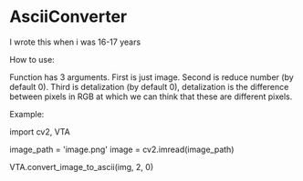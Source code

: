 # AsciiConverter
I wrote this when i was 16-17 years

How to use:

Function has 3 arguments. First is just image. Second is reduce number (by default 0).
Third is detalization (by default 0), detalization is the difference between pixels in RGB at which we can think that these are different pixels.

Example:

import cv2, VTA


image_path = 'image.png'
image = cv2.imread(image_path)

VTA.convert_image_to_ascii(img, 2, 0)
